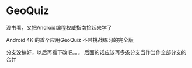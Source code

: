# GeoQuiz
没书看，又把Android编程权威指南捡起来学了


Android 4K 的首个应用GeoQuiz
不带挑战练习的完全版

分支没搞好，以后再看下改吧。。。
后面的话应该再多条分支当作当作全部分支的合并
